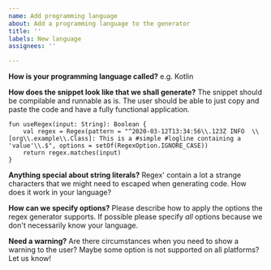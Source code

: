```yaml
---
name: Add programming language
about: Add a programming language to the generator
title: ''
labels: New language
assignees: ''

---
```


**How is your programming language called?**
e.g. Kotlin

**How does the snippet look like that we shall generate?**
The snippet should be compilable and runnable as is. The user should be able to just copy and paste the code and have a fully functional application.
````
fun useRegex(input: String): Boolean {
    val regex = Regex(pattern = "^2020-03-12T13:34:56\\.123Z INFO  \\[org\\.example\\.Class]: This is a #simple #logline containing a 'value'\\.$", options = setOf(RegexOption.IGNORE_CASE))
    return regex.matches(input)
}
````

**Anything special about string literals?**
Regex' contain a lot a strange characters that we might need to escaped when generating code. How does it work in your language?

**How can we specify options?**
Please describe how to apply the options the regex generator supports. If possible please specify *all* options because we don't necessarily know your language.

**Need a warning?**
Are there circumstances when you need to show a warning to the user? Maybe some option is not supported on all platforms? Let us know!
